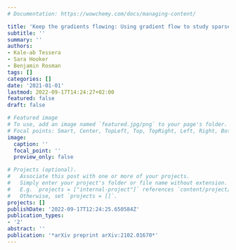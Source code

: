 ```yaml
---
# Documentation: https://wowchemy.com/docs/managing-content/

title: 'Keep the gradients flowing: Using gradient flow to study sparse network optimization'
subtitle: ''
summary: ''
authors:
- Kale-ab Tessera
- Sara Hooker
- Benjamin Rosman
tags: []
categories: []
date: '2021-01-01'
lastmod: 2022-09-17T14:24:27+02:00
featured: false
draft: false

# Featured image
# To use, add an image named `featured.jpg/png` to your page's folder.
# Focal points: Smart, Center, TopLeft, Top, TopRight, Left, Right, BottomLeft, Bottom, BottomRight.
image:
  caption: ''
  focal_point: ''
  preview_only: false

# Projects (optional).
#   Associate this post with one or more of your projects.
#   Simply enter your project's folder or file name without extension.
#   E.g. `projects = ["internal-project"]` references `content/project/deep-learning/index.md`.
#   Otherwise, set `projects = []`.
projects: []
publishDate: '2022-09-17T12:24:25.650584Z'
publication_types:
- '2'
abstract: ''
publication: '*arXiv preprint arXiv:2102.01670*'
---
```

